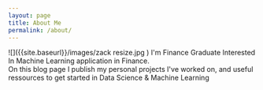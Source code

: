 ```yaml
---
layout: page
title: About Me
permalink: /about/
---
```

![]({{site.baseurl}}/images/zack resize.jpg )
                                                    I'm Finance Graduate Interested In Machine Learning application in Finance.  
                                                         On this blog page I publish my personal projects I've worked on,
                                                     and useful ressources to get started in Data Science & Machine Learning
